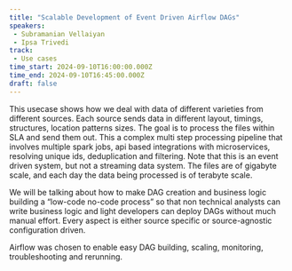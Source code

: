 ```yaml
---
title: "Scalable Development of Event Driven Airflow DAGs"
speakers:
 - Subramanian Vellaiyan
 - Ipsa Trivedi
track:
 - Use cases
time_start: 2024-09-10T16:00:00.000Z
time_end: 2024-09-10T16:45:00.000Z
draft: false
---
```


This usecase shows how we deal with data of different varieties from different sources. Each source sends data in different layout, timings, structures, location patterns sizes. The goal is to process the files within SLA and send them out. This a complex multi step processing pipeline that involves multiple spark jobs, api based integrations with microservices, resolving unique ids, deduplication and filtering. Note that this is an event driven system, but not a streaming data system. The files are of gigabyte scale, and each day the data being processed is of terabyte scale.

We will be talking about how to make DAG creation and business logic building a “low-code no-code process” so that non technical analysts can write business logic and light developers can deploy DAGs without much manual effort. Every aspect is either source specific or source-agnostic configuration driven.

Airflow was chosen to enable easy DAG building, scaling, monitoring, troubleshooting and rerunning.